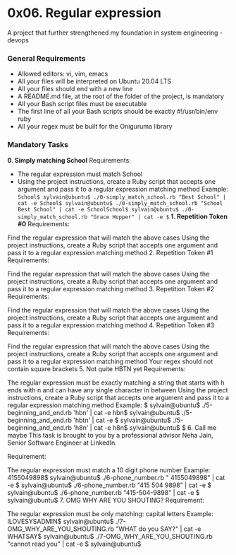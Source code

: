 # 0x06. Regular expression
A project that further strengthened my foundation in system engineering - devops

### General Requirements
- Allowed editors: vi, vim, emacs
- All your files will be interpreted on Ubuntu 20.04 LTS
- All your files should end with a new line
- A README.md file, at the root of the folder of the project, is mandatory
- All your Bash script files must be executable
- The first line of all your Bash scripts should be exactly #!/usr/bin/env ruby
- All your regex must be built for the Oniguruma library

### Mandatory Tasks
**0. Simply matching School**
Requirements:

- The regular expression must match School
- Using the project instructions, create a Ruby script that accepts one argument and pass it to a regular expression matching method Example:
``School$
sylvain@ubuntu$ ./0-simply_match_school.rb "Best School" | cat -e
School$
sylvain@ubuntu$ ./0-simply_match_school.rb "School Best School" | cat -e
SchoolSchool$
sylvain@ubuntu$ ./0-simply_match_school.rb "Grace Hopper" | cat -e
$``
**1. Repetition Token #0**
Requirements:

Find the regular expression that will match the above cases
Using the project instructions, create a Ruby script that accepts one argument and pass it to a regular expression matching method
2. Repetition Token #1
Requirements:

Find the regular expression that will match the above cases
Using the project instructions, create a Ruby script that accepts one argument and pass it to a regular expression matching method
3. Repetition Token #2
Requirements:

Find the regular expression that will match the above cases
Using the project instructions, create a Ruby script that accepts one argument and pass it to a regular expression matching method
4. Repetition Token #3
Requirements:

Find the regular expression that will match the above cases
Using the project instructions, create a Ruby script that accepts one argument and pass it to a regular expression matching method
Your regex should not contain square brackets
5. Not quite HBTN yet
Requirements:

The regular expression must be exactly matching a string that starts with h ends with n and can have any single character in between
Using the project instructions, create a Ruby script that accepts one argument and pass it to a regular expression matching method Example:
$
sylvain@ubuntu$ ./5-beginning_and_end.rb 'hbn' | cat -e
hbn$
sylvain@ubuntu$ ./5-beginning_and_end.rb 'hbtn' | cat -e
$
sylvain@ubuntu$ ./5-beginning_and_end.rb 'h8n' | cat -e
h8n$
sylvain@ubuntu$
$
6. Call me maybe
This task is brought to you by a professional advisor Neha Jain, Senior Software Engineer at LinkedIn.

Requirement:

The regular expression must match a 10 digit phone number Example:
4155049898$
sylvain@ubuntu$ ./6-phone_number.rb " 4155049898" | cat -e
$
sylvain@ubuntu$ ./6-phone_number.rb "415 504 9898" | cat -e
$
sylvain@ubuntu$ ./6-phone_number.rb "415-504-9898" | cat -e
$
sylvain@ubuntu$
7. OMG WHY ARE YOU SHOUTING?
Requirement:

The regular expression must be only matching: capital letters Example:
ILOVESYSADMIN$
sylvain@ubuntu$ ./7-OMG_WHY_ARE_YOU_SHOUTING.rb "WHAT do you SAY?" | cat -e
WHATSAY$
sylvain@ubuntu$ ./7-OMG_WHY_ARE_YOU_SHOUTING.rb "cannot read you" | cat -e
$
sylvain@ubuntu$
